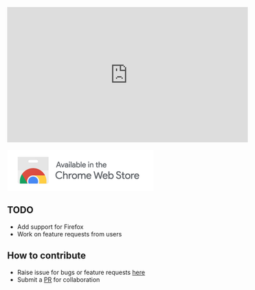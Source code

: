 <iframe width="560" height="315" src="https://www.youtube.com/embed/WyeThCn8iCY" frameborder="0" allow="accelerometer; autoplay; clipboard-write; encrypted-media; gyroscope; picture-in-picture" allowfullscreen></iframe>

[![Chrome Web Store](./assets/images/webstore.png "Chrome Web Store")](https://chrome.google.com/webstore/detail/ytgrep/fhbhmcchljbicaffpjnibgdphekbabbm)

## TODO

- Add support for Firefox
- Work on feature requests from users

## How to contribute

- Raise issue for bugs or feature requests [here](https://github.com/sr1jan/ytGREP/issues)
- Submit a [PR](https://github.com/sr1jan/ytGREP/pulls) for collaboration
